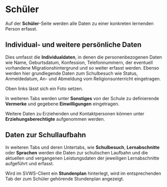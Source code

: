 # Schüler 

Auf der **Schüler**-Seite werden alle Daten zu einer konkreten lernenden Person erfasst.

## Individual- und weitere persönliche Daten

Dies umfasst die **Individualdaten**, in denen die personenbezogenen Daten wie Name, Geburtsdatum, Konfession, Telefonnummern, der eventuell vorhandene Migrationshintergrund und so weiter erfasst werden. Ebenso werden hier grundlegende Daten zum Schulbesuch wie Status, Anmeldedatum, An- und Abmeldung vom Religionsunterricht eingetragen.

Oben links lässt sich ein Foto setzen.

In weiteren Tabs werden unter **Sonstiges** von der Schule zu definierende **Vermerke** und gegebene **Einwilligungen** eingetragen. 

Weitere Daten zu Erziehenden und Kontaktpersonen können unter **Erziehungsberechtigte** aufgenommen werden.

## Daten zur Schullaufbahn

In weiteren Tabs und deren Untertabs, wie **Schulbesuch**, **Lernabschnitte** oder **Sprachen** werden die Daten zur schulischen Laufbahn und die aktuellen und vergangenen Leistungsdaten der jeweiligen Lernabschnitte aufgeführt und erfasst. 

Wird im SVWS-Client ein **Stundenplan** hinterlegt, wird im entsprechenden Tab der zum Schüler gehörende Stundenplan angezeigt.